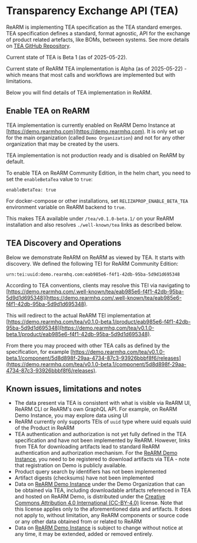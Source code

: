 # Transparency Exchange API (TEA)

ReARM is implementing TEA specification as the TEA standard emerges. TEA specification defines a standard, format agnostic, API for the exchange of product related artefacts, like BOMs, between systems. See more details on [TEA GitHub Repository](https://github.com/CycloneDX/transparency-exchange-api/).

Current state of TEA is Beta 1 (as of 2025-05-22).

Current state of ReARM TEA implementation is Alpha (as of 2025-05-22) - which means that most calls and workflows are implemented but with limitations.

Below you will find details of TEA implementation in ReARM.

## Enable TEA on ReARM
TEA implementation is currently enabled on ReARM Demo Instance at [https://demo.rearmhq.com](https://demo.rearmhq.com). It is only set up for the main organization (called `Demo Organization`) and not for any other organization that may be created by the users.

TEA implementation is not production ready and is disabled on ReARM by default.

To enable TEA on ReARM Community Edition, in the helm chart, you need to set the `enableBetaTea` value to `true`:

```
enableBetaTea: true
```

For docker-compose or other installations, set `RELIZAPROP_ENABLE_BETA_TEA` environment variable on ReARM backend to `true`.

This makes TEA available under `/tea/v0.1.0-beta.1/` on your ReARM installation and also resolves `./well-known/tea` links as described below.

## TEA Discovery and Operations

Below we demonstrate ReARM on ReARM as viewed by TEA. It starts with discovery. We defined the following TEI for ReARM Community Edition:

```
urn:tei:uuid:demo.rearmhq.com:eab985e6-f4f1-42db-95ba-5d9d1d695348
```

According to TEA conventions, clients may resolve this TEI via navigating to [https://demo.rearmhq.com/.well-known/tea/eab985e6-f4f1-42db-95ba-5d9d1d695348](https://demo.rearmhq.com/.well-known/tea/eab985e6-f4f1-42db-95ba-5d9d1d695348).

This will redirect to the actual ReARM TEI implementation at [https://demo.rearmhq.com/tea/v0.1.0-beta.1/product/eab985e6-f4f1-42db-95ba-5d9d1d695348](https://demo.rearmhq.com/tea/v0.1.0-beta.1/product/eab985e6-f4f1-42db-95ba-5d9d1d695348).

From there you may proceed with other TEA calls as defined by the specification, for example [https://demo.rearmhq.com/tea/v0.1.0-beta.1/component/5d8d898f-29aa-4734-87c3-93926bbbf8f6/releases](https://demo.rearmhq.com/tea/v0.1.0-beta.1/component/5d8d898f-29aa-4734-87c3-93926bbbf8f6/releases).

## Known issues, limitations and notes
- The data present via TEA is consistent with what is visible via ReARM UI, ReARM CLI or ReARM's own GraphQL API. For example, on ReARM Demo Instance, you may explore data using UI
- ReARM currently only supports TEIs of `uuid` type where uuid equals uuid of the Product in ReARM
- TEA authentication and authorization is not yet fully defined in the TEA specification and have not been implemented by ReARM. However, links from TEA for downloading artifacts lead to standard ReARM authentication and authorization mechanism. For the [ReARM Demo Instance](https://demo.rearmhq.com), you need to be registered to download artifacts via TEA - note that registration on Demo is publicly available.
- Product query search by identifiers has not been implemented
- Artifact digests (checksums) have not been implemented
- Data on [ReARM Demo Instance](https://demo.rearmhq.com) under the Demo Organization that can be obtained via TEA, including downloadable artifacts referenced in TEA and hosted on ReARM Demo, is distributed under the [Creative Commons Attribution 4.0 International (CC-BY-4.0)](https://creativecommons.org/licenses/by/4.0/) license. Note that this license applies only to the aforementioned data and artifacts. It does not apply to, without limitation, any ReARM components or source code or any other data obtained from or related to ReARM
- Data on [ReARM Demo Instance](https://demo.rearmhq.com) is subject to change without notice at any time, it may be extended, added or removed entirely.
